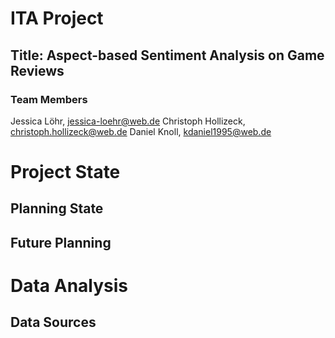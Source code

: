 # ITA Project

## Title: Aspect-based Sentiment Analysis on Game Reviews

### Team Members
Jessica Löhr, jessica-loehr@web.de
Christoph Hollizeck, christoph.hollizeck@web.de
Daniel Knoll, kdaniel1995@web.de


# Project State
## Planning State


## Future Planning


# Data Analysis
## Data Sources